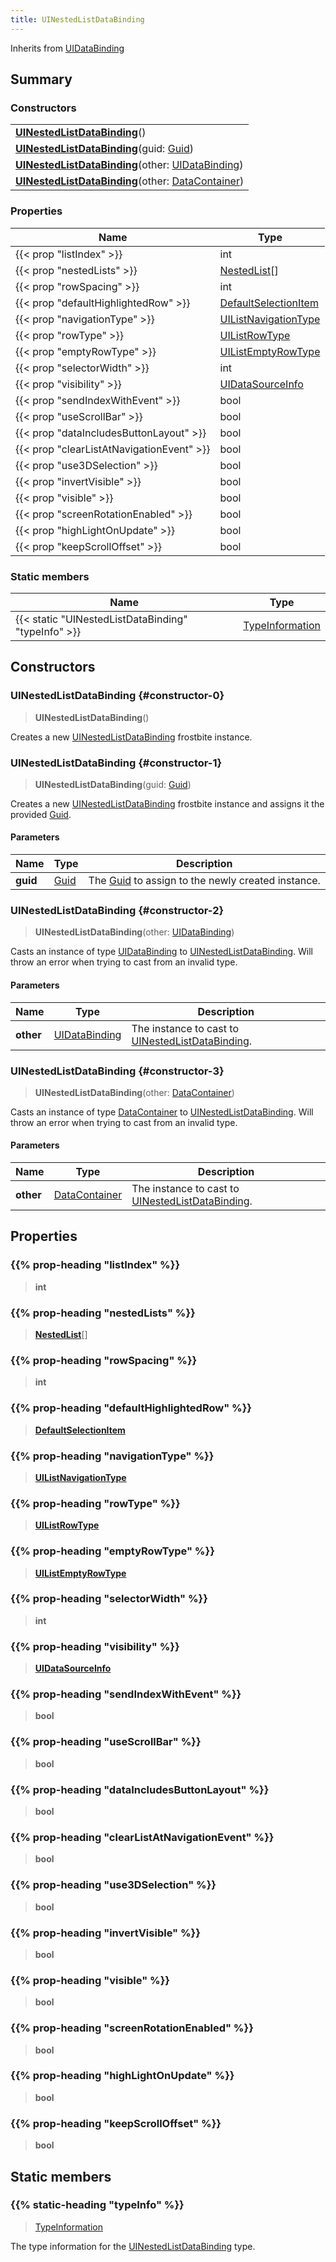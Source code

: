 ```yaml
---
title: UINestedListDataBinding
---
```


Inherits from 
[UIDataBinding](/vext/ref/fb/uidatabinding)

## Summary
### Constructors
| |
| ----------- |
| **[UINestedListDataBinding](#constructor-0)**() |
| **[UINestedListDataBinding](#constructor-1)**(guid: [Guid](/vext/ref/shared/class/guid)) |
| **[UINestedListDataBinding](#constructor-2)**(other: [UIDataBinding](/vext/ref/fb/uidatabinding)) |
| **[UINestedListDataBinding](#constructor-3)**(other: [DataContainer](/vext/ref/shared/class/datacontainer)) |

### Properties
| Name | Type |
| ---- | ---- |
| {{< prop "listIndex" >}} | int |
| {{< prop "nestedLists" >}} | [NestedList](/vext/ref/fb/nestedlist)[] |
| {{< prop "rowSpacing" >}} | int |
| {{< prop "defaultHighlightedRow" >}} | [DefaultSelectionItem](/vext/ref/fb/defaultselectionitem) |
| {{< prop "navigationType" >}} | [UIListNavigationType](/vext/ref/fb/uilistnavigationtype) |
| {{< prop "rowType" >}} | [UIListRowType](/vext/ref/fb/uilistrowtype) |
| {{< prop "emptyRowType" >}} | [UIListEmptyRowType](/vext/ref/fb/uilistemptyrowtype) |
| {{< prop "selectorWidth" >}} | int |
| {{< prop "visibility" >}} | [UIDataSourceInfo](/vext/ref/fb/uidatasourceinfo) |
| {{< prop "sendIndexWithEvent" >}} | bool |
| {{< prop "useScrollBar" >}} | bool |
| {{< prop "dataIncludesButtonLayout" >}} | bool |
| {{< prop "clearListAtNavigationEvent" >}} | bool |
| {{< prop "use3DSelection" >}} | bool |
| {{< prop "invertVisible" >}} | bool |
| {{< prop "visible" >}} | bool |
| {{< prop "screenRotationEnabled" >}} | bool |
| {{< prop "highLightOnUpdate" >}} | bool |
| {{< prop "keepScrollOffset" >}} | bool |

### Static members
| Name | Type |
| ---- | ---- |
| {{< static "UINestedListDataBinding" "typeInfo" >}} | [TypeInformation](/vext/ref/shared/class/typeinformation) |

## Constructors
### UINestedListDataBinding {#constructor-0}
> **UINestedListDataBinding**()

Creates a new [UINestedListDataBinding](/vext/ref/fb/uinestedlistdatabinding) frostbite instance.

### UINestedListDataBinding {#constructor-1}
> **UINestedListDataBinding**(guid: [Guid](/vext/ref/shared/class/guid))

Creates a new [UINestedListDataBinding](/vext/ref/fb/uinestedlistdatabinding) frostbite instance and assigns it the provided [Guid](/vext/ref/shared/class/guid).

#### Parameters
| Name | Type | Description |
| ---- | ---- | ----------- |
| **guid** | [Guid](/vext/ref/shared/class/guid) | The [Guid](/vext/ref/shared/class/guid) to assign to the newly created instance. |

### UINestedListDataBinding {#constructor-2}
> **UINestedListDataBinding**(other: [UIDataBinding](/vext/ref/fb/uidatabinding))

Casts an instance of type [UIDataBinding](/vext/ref/fb/uidatabinding) to [UINestedListDataBinding](/vext/ref/fb/uinestedlistdatabinding). Will throw an error when trying to cast from an invalid type.

#### Parameters
| Name | Type | Description |
| ---- | ---- | ----------- |
| **other** | [UIDataBinding](/vext/ref/fb/uidatabinding) | The instance to cast to [UINestedListDataBinding](/vext/ref/fb/uinestedlistdatabinding). |

### UINestedListDataBinding {#constructor-3}
> **UINestedListDataBinding**(other: [DataContainer](/vext/ref/shared/class/datacontainer))

Casts an instance of type [DataContainer](/vext/ref/shared/class/datacontainer) to [UINestedListDataBinding](/vext/ref/fb/uinestedlistdatabinding). Will throw an error when trying to cast from an invalid type.

#### Parameters
| Name | Type | Description |
| ---- | ---- | ----------- |
| **other** | [DataContainer](/vext/ref/shared/class/datacontainer) | The instance to cast to [UINestedListDataBinding](/vext/ref/fb/uinestedlistdatabinding). |

## Properties
### {{% prop-heading "listIndex" %}}
> **int**

### {{% prop-heading "nestedLists" %}}
> **[NestedList](/vext/ref/fb/nestedlist)**[]

### {{% prop-heading "rowSpacing" %}}
> **int**

### {{% prop-heading "defaultHighlightedRow" %}}
> **[DefaultSelectionItem](/vext/ref/fb/defaultselectionitem)**

### {{% prop-heading "navigationType" %}}
> **[UIListNavigationType](/vext/ref/fb/uilistnavigationtype)**

### {{% prop-heading "rowType" %}}
> **[UIListRowType](/vext/ref/fb/uilistrowtype)**

### {{% prop-heading "emptyRowType" %}}
> **[UIListEmptyRowType](/vext/ref/fb/uilistemptyrowtype)**

### {{% prop-heading "selectorWidth" %}}
> **int**

### {{% prop-heading "visibility" %}}
> **[UIDataSourceInfo](/vext/ref/fb/uidatasourceinfo)**

### {{% prop-heading "sendIndexWithEvent" %}}
> **bool**

### {{% prop-heading "useScrollBar" %}}
> **bool**

### {{% prop-heading "dataIncludesButtonLayout" %}}
> **bool**

### {{% prop-heading "clearListAtNavigationEvent" %}}
> **bool**

### {{% prop-heading "use3DSelection" %}}
> **bool**

### {{% prop-heading "invertVisible" %}}
> **bool**

### {{% prop-heading "visible" %}}
> **bool**

### {{% prop-heading "screenRotationEnabled" %}}
> **bool**

### {{% prop-heading "highLightOnUpdate" %}}
> **bool**

### {{% prop-heading "keepScrollOffset" %}}
> **bool**

## Static members
### {{% static-heading "typeInfo" %}}
> [TypeInformation](/vext/ref/shared/class/typeinformation)

The type information for the [UINestedListDataBinding](/vext/ref/fb/uinestedlistdatabinding) type.

